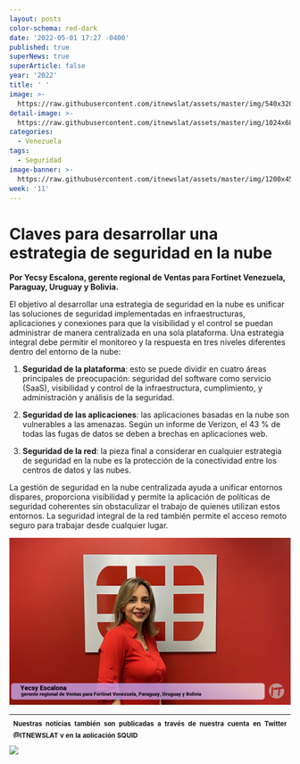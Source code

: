 ```yaml
---
layout: posts
color-schema: red-dark
date: '2022-05-01 17:27 -0400'
published: true
superNews: true
superArticle: false
year: '2022'
title: ' '
image: >-
  https://raw.githubusercontent.com/itnewslat/assets/master/img/540x320/Yecsy-Escalona-p.jpg
detail-image: >-
  https://raw.githubusercontent.com/itnewslat/assets/master/img/1024x680/Yecsy-Escalona-g.jpg
categories:
  - Venezuela
tags:
  - Seguridad
image-banner: >-
  https://raw.githubusercontent.com/itnewslat/assets/master/img/1200x450/fortinet-cloud-security.jpg
week: '11'
---
```

# Claves para desarrollar una estrategia de seguridad en la nube

**Por Yecsy Escalona, gerente regional de Ventas para Fortinet Venezuela, Paraguay, Uruguay y Bolivia.**

El objetivo al desarrollar una estrategia de seguridad en la nube es unificar las soluciones de seguridad implementadas en infraestructuras, aplicaciones y conexiones para que la visibilidad y el control se puedan administrar de manera centralizada en una sola plataforma. Una estrategia integral debe permitir el monitoreo y la respuesta en tres niveles diferentes dentro del entorno de la nube:

1.	**Seguridad de la plataforma**: esto se puede dividir en cuatro áreas principales de preocupación: seguridad del software como servicio (SaaS), visibilidad y control de la infraestructura, cumplimiento, y administración y análisis de la seguridad.

2.	**Seguridad de las aplicaciones**: las aplicaciones basadas en la nube son vulnerables a las amenazas. Según un informe de Verizon, el 43 % de todas las fugas de datos se deben a brechas en aplicaciones web.

3.	**Seguridad de la red**: la pieza final a considerar en cualquier estrategia de seguridad en la nube es la protección de la conectividad entre los centros de datos y las nubes.

La gestión de seguridad en la nube centralizada ayuda a unificar entornos dispares, proporciona visibilidad y permite la aplicación de políticas de seguridad coherentes sin obstaculizar el trabajo de quienes utilizan estos entornos. La seguridad integral de la red también permite el acceso remoto seguro para trabajar desde cualquier lugar.

![](https://raw.githubusercontent.com/itnewslat/assets/master/img/540x320/Yecsy-Escalona-p.jpg)

<table style="height: 42px;" width="569">
<tbody>
<tr>
<td style="text-align: justify;"><sub><strong>Nuestras noticias también son publicadas a través de nuestra cuenta en Twitter <a href="https://twitter.com/itnewslat?lang=es">@ITNEWSLAT</a> y en la aplicación <a href="https://squidapp.co/en/">SQUID</a></strong></sub></td>
</tr>
</tbody>
</table>

<img src="https://tracker.metricool.com/c3po.jpg?hash=56f88a41e39ab42c063cc51676587a04"/>
